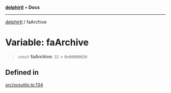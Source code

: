 [**delphirtl**](../README.md) • **Docs**

***

[delphirtl](../globals.md) / faArchive

# Variable: faArchive

> `const` **faArchive**: `32` = `0x00000020`

## Defined in

[src/sysutils.ts:134](https://github.com/chuacw/delphirtl/blob/99d8c44e63124381b30b888cd4b51a7f5a9f03a2/src/sysutils.ts#L134)
